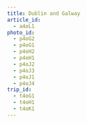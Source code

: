 ```yaml
---
title: Dublin and Galway
article_id:
  - a4oL1
photo_id:
  - p4oG2
  - p4oG1
  - p4oH2
  - p4oH1
  - p4oJ2
  - p4oJ3
  - p4oJ1
  - p4oJ4
trip_id:
  - t4oG1
  - t4oH1
  - t4oK1
---
```

